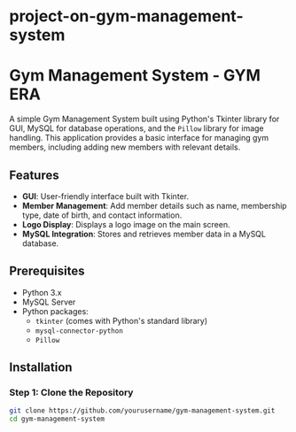 # project-on-gym-management-system
# Gym Management System - GYM ERA

A simple Gym Management System built using Python's Tkinter library for GUI, MySQL for database operations, and the `Pillow` library for image handling. This application provides a basic interface for managing gym members, including adding new members with relevant details.

## Features
- **GUI**: User-friendly interface built with Tkinter.
- **Member Management**: Add member details such as name, membership type, date of birth, and contact information.
- **Logo Display**: Displays a logo image on the main screen.
- **MySQL Integration**: Stores and retrieves member data in a MySQL database.

## Prerequisites
- Python 3.x
- MySQL Server
- Python packages:
  - `tkinter` (comes with Python's standard library)
  - `mysql-connector-python`
  - `Pillow`

## Installation

### Step 1: Clone the Repository
```bash
git clone https://github.com/yourusername/gym-management-system.git
cd gym-management-system
